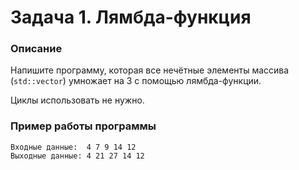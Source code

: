 # Задача 1. Лямбда-функция

### Описание
Напишите программу, которая все нечётные элементы массива (`std::vector`) умножает на 3 с помощью лямбда-функции.

Циклы использовать не нужно.

### Пример работы программы
```
Входные данные:  4 7 9 14 12 
Выходные данные: 4 21 27 14 12
```

